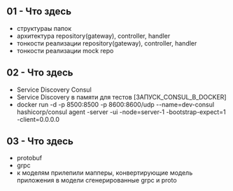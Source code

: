 ## 01 - Что здесь
- структураы папок
- архитектура repository(gateway), controller, handler
- тонкости реализации repository(gateway), controller, handler
- тонкости реализации mock repo

## 02 - Что здесь
- Service Discovery Consul
- Service Discovery в памяти для тестов 
[ЗАПУСК_CONSUL_В_DOCKER]
 - docker run -d -p 8500:8500 -p 8600:8600/udp --name=dev-consul hashicorp/consul agent -server -ui -node=server-1 -bootstrap-expect=1 -client=0.0.0.0

 ## 03 - Что здесь
 - protobuf
 - grpc
 - к моделям прилепили мапперы, конвертирующие модель приложения в модели сгенерированные grpc и proto
